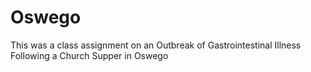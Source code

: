 # Oswego
This was a class assignment on an Outbreak of Gastrointestinal Illness Following a Church Supper in Oswego
